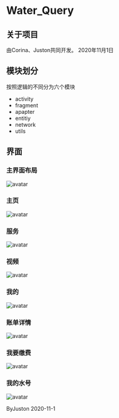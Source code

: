 # Water_Query

## 关于项目
由Corina、Juston共同开发。 2020年11月1日

## 模块划分
按照逻辑的不同分为六个模块
* activity
* fragment
* apapter
* entitiy
* network
* utils

## 界面

### 主界面布局
![avatar](https://raw.githubusercontent.com/CoCoCorina/Water_Query/main/image/%E4%B8%BB%E7%95%8C%E9%9D%A2.png)

### 主页
![avatar](https://raw.githubusercontent.com/CoCoCorina/Water_Query/main/image/%E4%B8%BB%E9%A1%B5.png)

### 服务
![avatar](https://raw.githubusercontent.com/CoCoCorina/Water_Query/main/image/%E6%9C%8D%E5%8A%A1.png)

### 视频
![avatar](https://raw.githubusercontent.com/CoCoCorina/Water_Query/main/image/%E8%A7%86%E9%A2%91.png)

### 我的
![avatar](https://raw.githubusercontent.com/CoCoCorina/Water_Query/main/image/%E6%88%91%E7%9A%84.png)

### 账单详情
![avatar](https://raw.githubusercontent.com/CoCoCorina/Water_Query/main/image/%E8%B4%A6%E5%8D%95%E8%AF%A6%E6%83%85.png)

### 我要缴费
![avatar](https://raw.githubusercontent.com/CoCoCorina/Water_Query/main/image/%E6%88%91%E8%A6%81%E7%BC%B4%E8%B4%B9.png)

### 我的水号
![avatar](https://raw.githubusercontent.com/CoCoCorina/Water_Query/main/image/%E6%88%91%E7%9A%84%E6%B0%B4%E5%8F%B7.png)



ByJuston 2020-11-1